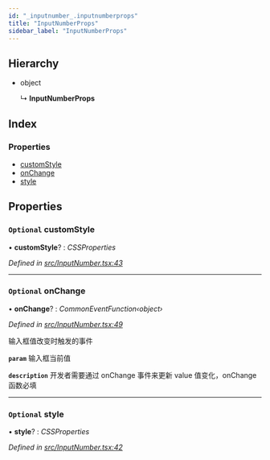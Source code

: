 ```yaml
---
id: "_inputnumber_.inputnumberprops"
title: "InputNumberProps"
sidebar_label: "InputNumberProps"
---
```


## Hierarchy

* object

  ↳ **InputNumberProps**

## Index

### Properties

* [customStyle](_inputnumber_.inputnumberprops.md#optional-customstyle)
* [onChange](_inputnumber_.inputnumberprops.md#optional-onchange)
* [style](_inputnumber_.inputnumberprops.md#optional-style)

## Properties

### `Optional` customStyle

• **customStyle**? : *CSSProperties*

*Defined in [src/InputNumber.tsx:43](https://github.com/tarojsx/ui/blob/6701f45/src/InputNumber.tsx#L43)*

___

### `Optional` onChange

• **onChange**? : *CommonEventFunction‹object›*

*Defined in [src/InputNumber.tsx:49](https://github.com/tarojsx/ui/blob/6701f45/src/InputNumber.tsx#L49)*

输入框值改变时触发的事件

**`param`** 输入框当前值

**`description`** 开发者需要通过 onChange 事件来更新 value 值变化，onChange 函数必填

___

### `Optional` style

• **style**? : *CSSProperties*

*Defined in [src/InputNumber.tsx:42](https://github.com/tarojsx/ui/blob/6701f45/src/InputNumber.tsx#L42)*
